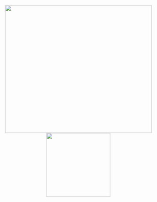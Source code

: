 <p align="center">
  <a href="https://obsilab.com/" target="_blank" rel="noopener noreferrer nofollow">
    <img height="400" width="459" src="https://user-images.githubusercontent.com/23436953/161594626-639312bf-920f-4592-a6eb-0895bc3f009b.gif">
  </a>
  <a href="https://obsilab.com/" target="_blank" rel="noopener noreferrer nofollow">
    <img height="200" src="https://user-images.githubusercontent.com/23436953/172023814-fac6555a-7102-4df2-bb38-fb32a477202b.svg">
  </a>
</p>

<!--
![obsilab text](https://user-images.githubusercontent.com/23436953/172023814-fac6555a-7102-4df2-bb38-fb32a477202b.svg#gh-light-mode-only)
![obsilab text white](https://user-images.githubusercontent.com/23436953/172023818-601a65b8-6543-48c3-84e7-0ec3e97dd0cc.svg#gh-dark-mode-only)
-->
